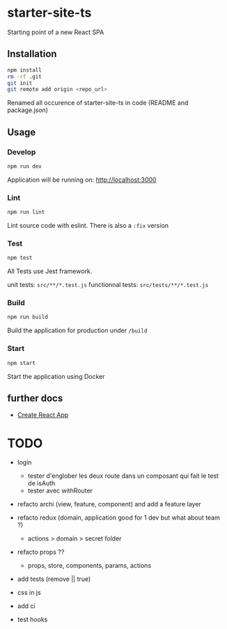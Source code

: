 # starter-site-ts

Starting point of a new React SPA

## Installation
```sh
npm install
rm -rf .git
git init
git remote add origin <repo_url>
```

Renamed all occurence of starter-site-ts in code (README and package.json)

## Usage

### Develop
```js
npm run dev
```
Application will be running on: [http://localhost:3000](http://localhost:3000)

### Lint
```sh
npm run lint
```
Lint source code with eslint.
There is also a `:fix` version

### Test
```sh
npm test
```
All Tests use Jest framework.

unit tests: `src/**/*.test.js`
functionnal tests: `src/tests/**/*.test.js`

### Build
```sh
npm run build
```
Build the application for production under `/build`

### Start
```sh
npm start
```
Start the application using Docker

## further docs
- [Create React App](https://github.com/facebookincubator/create-react-app)

# TODO
- login
  - tester d'englober les deux route dans un composant qui fait le test de isAuth
  - tester avec withRouter
  
- refacto archi (view, feature, component) and add a feature layer
- refacto redux (domain, application good for 1 dev but what about team ?)
  - actions > domain > secret folder
- refacto props ??
  - props, store, components, params, actions
- add tests (remove || true)
- css in js
- add ci
- test hooks

